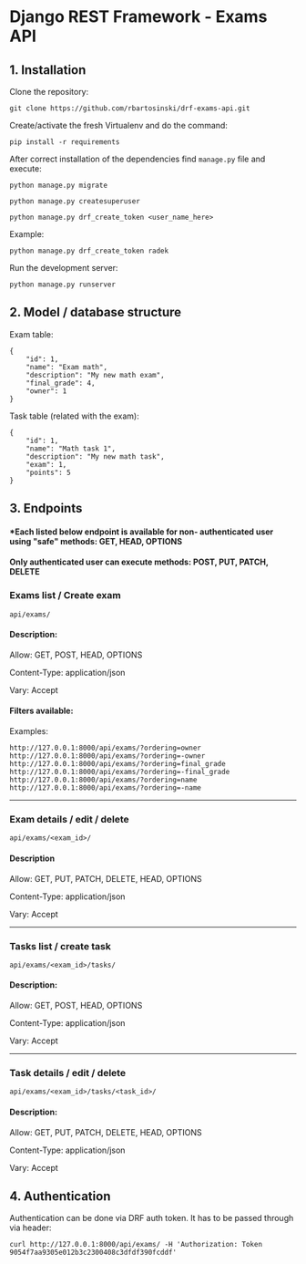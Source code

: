 # Django REST Framework - Exams API

## 1. Installation

Clone the repository:

`git clone https://github.com/rbartosinski/drf-exams-api.git`

Create/activate the fresh Virtualenv and do the command:

`pip install -r requirements`

After correct installation of the dependencies find `manage.py` file and execute:

`python manage.py migrate`

`python manage.py createsuperuser`

`python manage.py drf_create_token <user_name_here>`

Example:

`python manage.py drf_create_token radek`

Run the development server:

`python manage.py runserver`

## 2. Model / database structure

Exam table:
```
{
    "id": 1,
    "name": "Exam math",
    "description": "My new math exam",
    "final_grade": 4,
    "owner": 1
}
```
Task table (related with the exam):
```
{
    "id": 1,
    "name": "Math task 1",
    "description": "My new math task",
    "exam": 1,
    "points": 5
}
```

## 3. Endpoints

#### *Each listed below endpoint is available for non- authenticated user using "safe" methods: GET, HEAD, OPTIONS

#### Only authenticated user can execute methods: POST, PUT, PATCH, DELETE

### Exams list / Create exam

`api/exams/`

#### Description:

Allow: GET, POST, HEAD, OPTIONS

Content-Type: application/json

Vary: Accept

#### Filters available:

Examples:
```
http://127.0.0.1:8000/api/exams/?ordering=owner
http://127.0.0.1:8000/api/exams/?ordering=-owner
http://127.0.0.1:8000/api/exams/?ordering=final_grade
http://127.0.0.1:8000/api/exams/?ordering=-final_grade
http://127.0.0.1:8000/api/exams/?ordering=name
http://127.0.0.1:8000/api/exams/?ordering=-name
```
----
### Exam details / edit / delete

`api/exams/<exam_id>/`

#### Description

Allow: GET, PUT, PATCH, DELETE, HEAD, OPTIONS

Content-Type: application/json

Vary: Accept

----

### Tasks list / create task

`api/exams/<exam_id>/tasks/`

#### Description: 

Allow: GET, POST, HEAD, OPTIONS

Content-Type: application/json

Vary: Accept

----

### Task details / edit / delete

`api/exams/<exam_id>/tasks/<task_id>/`

#### Description: 

Allow: GET, PUT, PATCH, DELETE, HEAD, OPTIONS

Content-Type: application/json

Vary: Accept

## 4. Authentication

Authentication can be done via DRF auth token. It has to be passed through via header:

`curl http://127.0.0.1:8000/api/exams/ -H 'Authorization: Token 9054f7aa9305e012b3c2300408c3dfdf390fcddf'`
